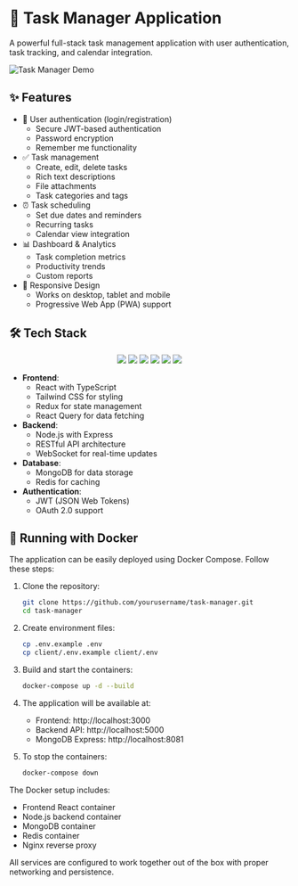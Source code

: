 # 🚀 Task Manager Application

A powerful full-stack task management application with user authentication, task tracking, and calendar integration.

![Task Manager Demo](./docs/assets/demo.gif)

## ✨ Features

- 🔐 User authentication (login/registration)
  - Secure JWT-based authentication
  - Password encryption
  - Remember me functionality
- ✅ Task management 
  - Create, edit, delete tasks
  - Rich text descriptions
  - File attachments
  - Task categories and tags
- ⏰ Task scheduling
  - Set due dates and reminders
  - Recurring tasks
  - Calendar view integration
- 📊 Dashboard & Analytics
  - Task completion metrics
  - Productivity trends
  - Custom reports
- 📱 Responsive Design
  - Works on desktop, tablet and mobile
  - Progressive Web App (PWA) support

## 🛠️ Tech Stack

<div align="center">
  <img src="https://img.shields.io/badge/React-61DAFB?style=for-the-badge&logo=react&logoColor=black" />
  <img src="https://img.shields.io/badge/TypeScript-3178C6?style=for-the-badge&logo=typescript&logoColor=white" />
  <img src="https://img.shields.io/badge/Node.js-339933?style=for-the-badge&logo=node.js&logoColor=white" />
  <img src="https://img.shields.io/badge/MongoDB-47A248?style=for-the-badge&logo=mongodb&logoColor=white" />
  <img src="https://img.shields.io/badge/Redis-DC382D?style=for-the-badge&logo=redis&logoColor=white" />
  <img src="https://img.shields.io/badge/Docker-2496ED?style=for-the-badge&logo=docker&logoColor=white" />
</div>

- **Frontend**: 
  - React with TypeScript
  - Tailwind CSS for styling
  - Redux for state management
  - React Query for data fetching
- **Backend**: 
  - Node.js with Express
  - RESTful API architecture
  - WebSocket for real-time updates
- **Database**: 
  - MongoDB for data storage
  - Redis for caching
- **Authentication**: 
  - JWT (JSON Web Tokens)
  - OAuth 2.0 support

## 🐳 Running with Docker

The application can be easily deployed using Docker Compose. Follow these steps:

1. Clone the repository:
   ```bash
   git clone https://github.com/yourusername/task-manager.git
   cd task-manager
   ```

2. Create environment files:
   ```bash
   cp .env.example .env
   cp client/.env.example client/.env
   ```

3. Build and start the containers:
   ```bash
   docker-compose up -d --build
   ```

4. The application will be available at:
   - Frontend: http://localhost:3000
   - Backend API: http://localhost:5000
   - MongoDB Express: http://localhost:8081

5. To stop the containers:
   ```bash
   docker-compose down
   ```

The Docker setup includes:
- Frontend React container
- Node.js backend container 
- MongoDB container
- Redis container
- Nginx reverse proxy

All services are configured to work together out of the box with proper networking and persistence.